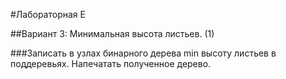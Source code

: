 #Лабораторная E

##Вариант 3: Минимальная высота листьев. (1)

###Записать в узлах бинарного дерева min высоту листьев в поддеревьях. Напечатать полученное дерево.